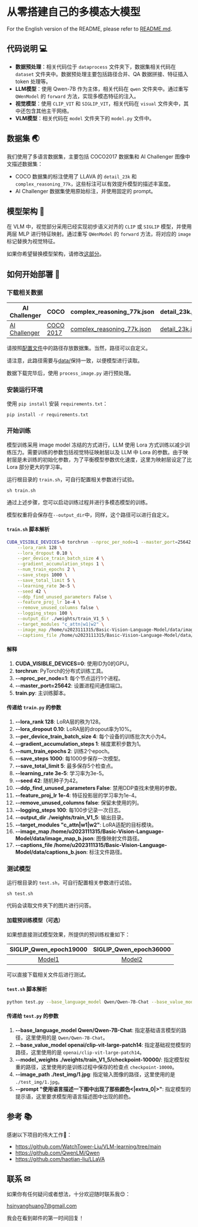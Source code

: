 # 从零搭建自己的多模态大模型

For the English version of the README, please refer to [README.md](README.md).

## 代码说明 💻

- **数据预处理**：相关代码位于 `dataprocess` 文件夹下，数据集相关代码在 `dataset` 文件夹中。数据预处理主要包括路径合并、QA 数据拼接、特征插入 token 处理等。
- **LLM模型**：使用 Qwen-7B 作为主体，相关代码在 `qwen` 文件夹中。通过重写 `QWenModel` 的 `forward` 方法，实现多模态特征的注入。
- **视觉模型**：使用 `CLIP_VIT` 和 `SIGLIP_VIT`，相关代码在 `visual` 文件夹中，其中还包含其他主干网络。
- **VLM模型**：相关代码在 `model` 文件夹下的 `model.py` 文件中。

## 数据集 🌏

我们使用了多语言数据集，主要包括 COCO2017 数据集和 AI Challenger 图像中文描述数据集：
- COCO 数据集的标注使用了 LLAVA 的 `detail_23k` 和 `complex_reasoning_77k`，这些标注可以有效提升模型的描述丰富度。
- AI Challenger 数据集使用原始标注，并使用固定的 prompt。

## 模型架构 🤖

在 VLM 中，视觉部分采用已经实现初步语义对齐的 `CLIP` 或 `SIGLIP` 模型，并使用两层 MLP 进行特征映射。通过重写 `QWenModel` 的 `forward` 方法，将对应的 `image` 标记替换为视觉特征。

如果你希望替换模型架构，请修改[这部分](https://github.com/xinyanghuang7/Basic-Vision-Language-Model/blob/main/train.py#L41)。

## 如何开始部署 🔧

### 下载相关数据

| AI Challenger | COCO | complex_reasoning_77k.json | detail_23k.json |
| --- | --- | --- | --- |
| [AI Challenger](https://tianchi.aliyun.com/dataset/145781) | [COCO 2017](http://images.cocodataset.org/zips/train2017.zip) | [complex_reasoning_77k.json](https://huggingface.co/datasets/liuhaotian/LLaVA-Instruct-150K/resolve/main/complex_reasoning_77k.json) | [detail_23k.json](https://huggingface.co/datasets/liuhaotian/LLaVA-Instruct-150K/resolve/main/detail_23k.json) |

请按照[配置文件](https://github.com/xinyanghuang7/Basic-Vision-Language-Model/blob/main/dataprocess/config.yaml)中的路径存放数据集。当然，路径可以自定义。

请注意，此路径需要与[data/](https://github.com/xinyanghuang7/Basic-Vision-Language-Model/blob/main/train.py#L29)保持一致，以便模型进行读取。

数据下载完毕后，使用 `process_image.py` 进行预处理。

### 安装运行环境

使用 `pip install` 安装 `requirements.txt`：

```shell
pip install -r requirements.txt
```

### 开始训练

模型训练采用 image model 冻结的方式进行，LLM 使用 Lora 方式训练以减少训练压力。需要训练的参数包括视觉特征映射层以及 LLM 中 Lora 的参数。由于映射层是未训练的初始化参数，为了平衡模型参数优化速度，这里为映射层设定了比 Lora 部分更大的学习率。

运行根目录的 `train.sh`，可自行配置相关参数进行试验。

```shell
sh train.sh
```

通过上述步骤，您可以启动训练过程并进行多模态模型的训练。

模型权重将会保存在`--output_dir`中，同样，这个路径可以进行自定义。

#### `train.sh` 脚本解析

```sh
CUDA_VISIBLE_DEVICES=0 torchrun --nproc_per_node=1 --master_port=25642 train.py \
    --lora_rank 128 \
    --lora_dropout 0.10 \
    --per_device_train_batch_size 4 \
    --gradient_accumulation_steps 1 \
    --num_train_epochs 2 \
    --save_steps 1000 \
    --save_total_limit 5 \
    --learning_rate 3e-5 \
    --seed 42 \
    --ddp_find_unused_parameters False \
    --feature_proj_lr 1e-4 \
    --remove_unused_columns false \
    --logging_steps 100 \
    --output_dir ./weights/train_V1_5 \
    --target_modules "c_attn|w1|w2" \
    --image_map /home/u2023111315/Basic-Vision-Language-Model/data/image_map_b.json \
    --captions_file /home/u2023111315/Basic-Vision-Language-Model/data/captions_b.json
```

#### 解释

1. **CUDA_VISIBLE_DEVICES=0**: 使用ID为0的GPU。
2. **torchrun**: PyTorch的分布式训练工具。
3. **--nproc_per_node=1**: 每个节点运行1个进程。
4. **--master_port=25642**: 设置进程间通信端口。
5. **train.py**: 主训练脚本。

#### 传递给 `train.py` 的参数

1. **--lora_rank 128**: LoRA层的秩为128。
2. **--lora_dropout 0.10**: LoRA层的dropout率为10%。
3. **--per_device_train_batch_size 4**: 每个设备的训练批次大小为4。
4. **--gradient_accumulation_steps 1**: 梯度累积步数为1。
5. **--num_train_epochs 2**: 训练2个epoch。
6. **--save_steps 1000**: 每1000步保存一次模型。
7. **--save_total_limit 5**: 最多保存5个检查点。
8. **--learning_rate 3e-5**: 学习率为3e-5。
9. **--seed 42**: 随机种子为42。
10. **--ddp_find_unused_parameters False**: 禁用DDP查找未使用的参数。
11. **--feature_proj_lr 1e-4**: 特征投影层的学习率为1e-4。
12. **--remove_unused_columns false**: 保留未使用的列。
13. **--logging_steps 100**: 每100步记录一次日志。
14. **--output_dir ./weights/train_V1_5**: 输出目录。
15. **--target_modules "c_attn|w1|w2"**: LoRA适配的目标模块。
16. **--image_map /home/u2023111315/Basic-Vision-Language-Model/data/image_map_b.json**: 图像映射文件路径。
17. **--captions_file /home/u2023111315/Basic-Vision-Language-Model/data/captions_b.json**: 标注文件路径。

### 测试模型 

运行根目录的 `test.sh`，可自行配置相关参数进行试验。

```shell
sh test.sh
```

代码会读取文件夹下的图片进行问答。

#### 加载预训练模型（可选）
如果想直接测试模型效果，所提供的预训练权重如下：

| SIGLIP_Qwen_epoch19000 | SIGLIP_Qwen_epoch36000 |
| :---: | :---: |
|[Model1](https://huggingface.co/xinyanghuang/Basic-Visual-Language-Model/tree/main/checkpoint-19000)|[Model2](https://huggingface.co/xinyanghuang/Basic-Visual-Language-Model/tree/main/checkpoint-36000)|

可以直接下载相关文件后进行测试。

#### `test.sh` 脚本解析

```sh
python test.py --base_language_model Qwen/Qwen-7B-Chat --base_value_model openai/clip-vit-large-patch14 --model_weights ./weights/train_V1_5/checkpoint-10000/ --image_path ./test_img/1.jpg --prompt "使用语言描述一下图中出现了那些颜色<|extra_0|>"
```

#### 传递给 `test.py` 的参数

1. **--base_language_model Qwen/Qwen-7B-Chat**: 指定基础语言模型的路径，这里使用的是 `Qwen/Qwen-7B-Chat`。
2. **--base_value_model openai/clip-vit-large-patch14**: 指定基础视觉模型的路径，这里使用的是 `openai/clip-vit-large-patch14`。
3. **--model_weights ./weights/train_V1_5/checkpoint-10000/**: 指定模型权重的路径，这里使用的是训练过程中保存的检查点 `checkpoint-10000`。
4. **--image_path ./test_img/1.jpg**: 指定输入图像的路径，这里使用的是 `./test_img/1.jpg`。
5. **--prompt "使用语言描述一下图中出现了那些颜色<|extra_0|>"**: 指定模型的提示语，这里要求模型用语言描述图中出现的颜色。

## 参考 📚

感谢以下项目的伟大工作🙌：

- https://github.com/WatchTower-Liu/VLM-learning/tree/main
- https://github.com/QwenLM/Qwen
- https://github.com/haotian-liu/LLaVA

## 联系 ✉

如果你有任何疑问或者想法，十分欢迎随时联系我😊：

hsinyanghuang7@gmail.com

我会在看到邮件的第一时间回复！

